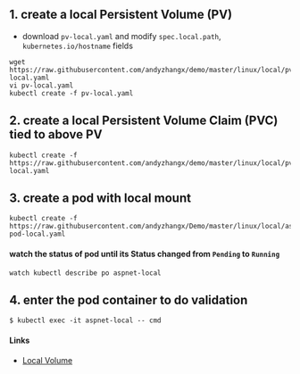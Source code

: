 ## 1. create a local Persistent Volume (PV)
 - download `pv-local.yaml` and modify `spec.local.path`, `kubernetes.io/hostname` fields
```
wget https://raw.githubusercontent.com/andyzhangx/demo/master/linux/local/pv-local.yaml
vi pv-local.yaml
kubectl create -f pv-local.yaml
```
## 2. create a local Persistent Volume Claim (PVC) tied to above PV
```
kubectl create -f https://raw.githubusercontent.com/andyzhangx/demo/master/linux/local/pvc-local.yaml
```

## 3. create a pod with local mount
```
kubectl create -f https://raw.githubusercontent.com/andyzhangx/Demo/master/linux/local/aspnet-pod-local.yaml
```

#### watch the status of pod until its Status changed from `Pending` to `Running`
```watch kubectl describe po aspnet-local```

## 4. enter the pod container to do validation
```
$ kubectl exec -it aspnet-local -- cmd

```

#### Links
 - [Local Volume](https://kubernetes.io/docs/concepts/storage/volumes/#local)
